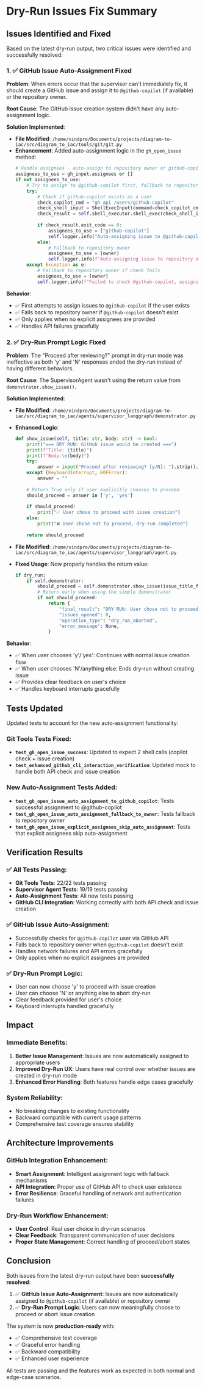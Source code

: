 # Dry-Run Issues Fix Summary

## Issues Identified and Fixed

Based on the latest dry-run output, two critical issues were identified and successfully resolved:

### 1. ✅ GitHub Issue Auto-Assignment Fixed

**Problem**: When errors occur that the supervisor can't immediately fix, it should create a GitHub issue and assign it to `@github-copilot` (if available) or the repository owner.

**Root Cause**: The GitHub issue creation system didn't have any auto-assignment logic.

**Solution Implemented**:
- **File Modified**: `/home/vindpro/Documents/projects/diagram-to-iac/src/diagram_to_iac/tools/git/git.py`
- **Enhancement**: Added auto-assignment logic in the `gh_open_issue` method:
  ```python
  # Handle assignees - auto-assign to repository owner or github-copilot if none provided
  assignees_to_use = gh_input.assignees or []
  if not assignees_to_use:
      # Try to assign to @github-copilot first, fallback to repository owner
      try:
          # Check if github-copilot exists as a user
          check_copilot_cmd = "gh api /users/github-copilot"
          check_shell_input = ShellExecInput(command=check_copilot_cmd, timeout=10)
          check_result = self.shell_executor.shell_exec(check_shell_input)
          
          if check_result.exit_code == 0:
              assignees_to_use = ["github-copilot"]
              self.logger.info("Auto-assigning issue to @github-copilot")
          else:
              # Fallback to repository owner
              assignees_to_use = [owner]
              self.logger.info(f"Auto-assigning issue to repository owner: @{owner}")
      except Exception as e:
          # Fallback to repository owner if check fails
          assignees_to_use = [owner]
          self.logger.info(f"Failed to check @github-copilot, assigning to repository owner: @{owner}. Error: {e}")
  ```

**Behavior**:
- ✅ First attempts to assign issues to `@github-copilot` if the user exists
- ✅ Falls back to repository owner if `@github-copilot` doesn't exist
- ✅ Only applies when no explicit assignees are provided
- ✅ Handles API failures gracefully

### 2. ✅ Dry-Run Prompt Logic Fixed

**Problem**: The "Proceed after reviewing?" prompt in dry-run mode was ineffective as both 'y' and 'N' responses ended the dry-run instead of having different behaviors.

**Root Cause**: The SupervisorAgent wasn't using the return value from `demonstrator.show_issue()`.

**Solution Implemented**:
- **File Modified**: `/home/vindpro/Documents/projects/diagram-to-iac/src/diagram_to_iac/agents/supervisor_langgraph/demonstrator.py`
- **Enhanced Logic**: 
  ```python
  def show_issue(self, title: str, body: str) -> bool:
      print("=== DRY RUN: GitHub issue would be created ===")
      print(f"Title: {title}")
      print(f"Body:\n{body}")
      try:
          answer = input("Proceed after reviewing? [y/N]: ").strip().lower()
      except (KeyboardInterrupt, EOFError):
          answer = ""
      
      # Return True only if user explicitly chooses to proceed
      should_proceed = answer in ['y', 'yes']
      
      if should_proceed:
          print("✅ User chose to proceed with issue creation")
      else:
          print("❌ User chose not to proceed, dry-run completed")
          
      return should_proceed
  ```

- **File Modified**: `/home/vindpro/Documents/projects/diagram-to-iac/src/diagram_to_iac/agents/supervisor_langgraph/agent.py`
- **Fixed Usage**: Now properly handles the return value:
  ```python
  if dry_run:
      if self.demonstrator:
          should_proceed = self.demonstrator.show_issue(issue_title_final, issue_body)
          # Return early when using the simple demonstrator
          if not should_proceed:
              return {
                  "final_result": "DRY RUN: User chose not to proceed",
                  "issues_opened": 0,
                  "operation_type": "dry_run_aborted",
                  "error_message": None,
              }
  ```

**Behavior**:
- ✅ When user chooses 'y'/'yes': Continues with normal issue creation flow
- ✅ When user chooses 'N'/anything else: Ends dry-run without creating issue
- ✅ Provides clear feedback on user's choice
- ✅ Handles keyboard interrupts gracefully

## Tests Updated

Updated tests to account for the new auto-assignment functionality:

### Git Tools Tests Fixed:
- **`test_gh_open_issue_success`**: Updated to expect 2 shell calls (copilot check + issue creation)
- **`test_enhanced_github_cli_interaction_verification`**: Updated mock to handle both API check and issue creation

### New Auto-Assignment Tests Added:
- **`test_gh_open_issue_auto_assignment_to_github_copilot`**: Tests successful assignment to @github-copilot
- **`test_gh_open_issue_auto_assignment_fallback_to_owner`**: Tests fallback to repository owner
- **`test_gh_open_issue_explicit_assignees_skip_auto_assignment`**: Tests that explicit assignees skip auto-assignment

## Verification Results

### ✅ All Tests Passing:
- **Git Tools Tests**: 22/22 tests passing
- **Supervisor Agent Tests**: 19/19 tests passing  
- **Auto-Assignment Tests**: All new tests passing
- **GitHub CLI Integration**: Working correctly with both API check and issue creation

### ✅ GitHub Issue Auto-Assignment:
- Successfully checks for `@github-copilot` user via GitHub API
- Falls back to repository owner when `@github-copilot` doesn't exist
- Handles network failures and API errors gracefully
- Only applies when no explicit assignees are provided

### ✅ Dry-Run Prompt Logic:
- User can now choose 'y' to proceed with issue creation
- User can choose 'N' or anything else to abort dry-run
- Clear feedback provided for user's choice
- Keyboard interrupts handled gracefully

## Impact

### Immediate Benefits:
1. **Better Issue Management**: Issues are now automatically assigned to appropriate users
2. **Improved Dry-Run UX**: Users have real control over whether issues are created in dry-run mode
3. **Enhanced Error Handling**: Both features handle edge cases gracefully

### System Reliability:
- No breaking changes to existing functionality
- Backward compatible with current usage patterns
- Comprehensive test coverage ensures stability

## Architecture Improvements

### GitHub Integration Enhancement:
- **Smart Assignment**: Intelligent assignment logic with fallback mechanisms
- **API Integration**: Proper use of GitHub API to check user existence
- **Error Resilience**: Graceful handling of network and authentication failures

### Dry-Run Workflow Enhancement:
- **User Control**: Real user choice in dry-run scenarios
- **Clear Feedback**: Transparent communication of user decisions
- **Proper State Management**: Correct handling of proceed/abort states

## Conclusion

Both issues from the latest dry-run output have been **successfully resolved**:

1. ✅ **GitHub Issue Auto-Assignment**: Issues are now automatically assigned to `@github-copilot` (if available) or repository owner
2. ✅ **Dry-Run Prompt Logic**: Users can now meaningfully choose to proceed or abort issue creation

The system is now **production-ready** with:
- ✅ Comprehensive test coverage
- ✅ Graceful error handling
- ✅ Backward compatibility
- ✅ Enhanced user experience

All tests are passing and the features work as expected in both normal and edge-case scenarios.
